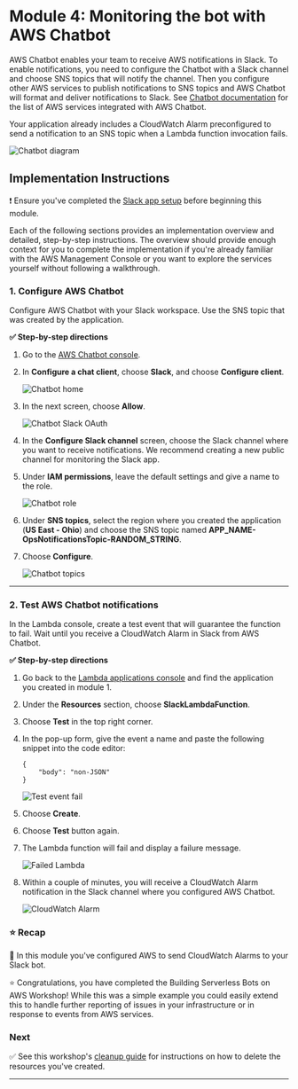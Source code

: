 # Module 4: Monitoring the bot with AWS Chatbot

AWS Chatbot enables your team to receive AWS notifications in Slack. To enable notifications, you need to configure the Chatbot with a Slack channel and choose SNS topics that will notify the channel. Then you configure other AWS services to publish notifications to SNS topics and AWS Chatbot will format and deliver notifications to Slack. See [Chatbot documentation][chat-docs] for the list of AWS services integrated with AWS Chatbot.

Your application already includes a CloudWatch Alarm preconfigured to send a notification to an SNS topic when a Lambda function invocation fails.

![Chatbot diagram](../images/chatbot-diagram.png)

## Implementation Instructions

:heavy_exclamation_mark: Ensure you've completed the [Slack app setup][setup-chatbot] before beginning this module.

Each of the following sections provides an implementation overview and detailed, step-by-step instructions. The overview should provide enough context for you to complete the implementation if you're already familiar with the AWS Management Console or you want to explore the services yourself without following a walkthrough.

### 1. Configure AWS Chatbot

Configure AWS Chatbot with your Slack workspace. Use the SNS topic that was created by the application.

**:white_check_mark: Step-by-step directions**

1. Go to the [AWS Chatbot console][chatbot-console].
1. In **Configure a chat client**, choose **Slack**, and choose **Configure client**.

    ![Chatbot home](../images/chatbot-home.png)

1. In the next screen, choose **Allow**.

    ![Chatbot Slack OAuth](../images/chatbot-slack-oauth.png)

1. In the **Configure Slack channel** screen, choose the Slack channel where you want to receive notifications. We recommend creating a new public channel for monitoring the Slack app.
1. Under **IAM permissions**, leave the default settings and give a name to the role.

    ![Chatbot role](../images/chatbot-configure-channel-role.png)

1. Under **SNS topics**, select the region where you created the application (**US East - Ohio**) and choose the SNS topic named **APP_NAME-OpsNotificationsTopic-RANDOM_STRING**. 
1. Choose **Configure**.

    ![Chatbot topics](../images/chatbot-configure-channel-topics.png)

---

### 2. Test AWS Chatbot notifications

In the Lambda console, create a test event that will guarantee the function to fail. Wait until you receive a CloudWatch Alarm in Slack from AWS Chatbot.

**:white_check_mark: Step-by-step directions**

1. Go back to the [Lambda applications console][lambda-apps] and find the application you created in module 1.
1. Under the **Resources** section, choose **SlackLambdaFunction**.
1. Choose **Test** in the top right corner.
1. In the pop-up form, give the event a name and paste the following snippet into the code editor:

    ```
    {
        "body": "non-JSON"
    }
    ```

    ![Test event fail](../images/lambda-test-event-fail.png)
1. Choose **Create**.
1. Choose **Test** button again.
1. The Lambda function will fail and display a failure message.

    ![Failed Lambda](../images/lambda-failed.png)

1. Within a couple of minutes, you will receive a CloudWatch Alarm notification in the Slack channel where you configured AWS Chatbot.

    ![CloudWatch Alarm](../images/slack-cloudwatch-alarm.png)

### :star: Recap

:wrench: In this module you've configured AWS to send CloudWatch Alarms to your Slack bot.

:star: Congratulations, you have completed the Building Serverless Bots on AWS Workshop! While this was a simple example you could easily extend this to handle further reporting of issues in your infrastructure or in response to events from AWS services.

### Next

:white_check_mark: See this workshop's [cleanup guide][cleanup] for instructions on how to delete the resources you've created.

---
[cognito]: https://aws.amazon.com/cognito/
[lambda]: https://aws.amazon.com/lambda/
[api-gw]: https://aws.amazon.com/api-gateway/
[s3]: https://aws.amazon.com/s3/
[dynamodb]: https://aws.amazon.com/dynamodb/
[secrets-manager]: https://aws.amazon.com/secrets-manager/
[sns]: https://aws.amazon.com/sns/
[cloudwatch]: https://aws.amazon.com/cloudwatch/
[chatbot]: https://aws.amazon.com/chatbot/
[aws-sam]: https://aws.amazon.com/serverless/sam/
[codepipeline]: https://aws.amazon.com/codepipeline/
[codecommit]: https://aws.amazon.com/codecommit/
[codebuild]: https://aws.amazon.com/codebuild/
[cloudformation]: https://aws.amazon.com/cloudformation/
[aws-console]: https://console.aws.amazon.com
[iam-console]: https://console.aws.amazon.com/iam/home
[lambda-console]: https://console.aws.amazon.com/lambda/home
[cfn-console]: https://console.aws.amazon.com/cloudformation/home
[s3-console]: https://console.aws.amazon.com/s3/home
[chatbot-console]: https://console.aws.amazon.com/chatbot/home
[api-slack]: https://api.slack.com
[chat-docs]: https://docs.aws.amazon.com/chatbot/latest/adminguide/related-services.html#related-services.title
[lambda-apps]: https://us-east-2.console.aws.amazon.com/lambda/home?region=us-east-2#/applications

[setup]: ../00_Setup/
[cleanup]: ../01_Cleanup/
[serverless-app-setup]: ../1_ServerlessAppSetup/
[code-management]: ../2_CodeManagement/
[setup-chatbot]: ../3_ChatBot/
[notifications]: ../4_AWSNotifications/
